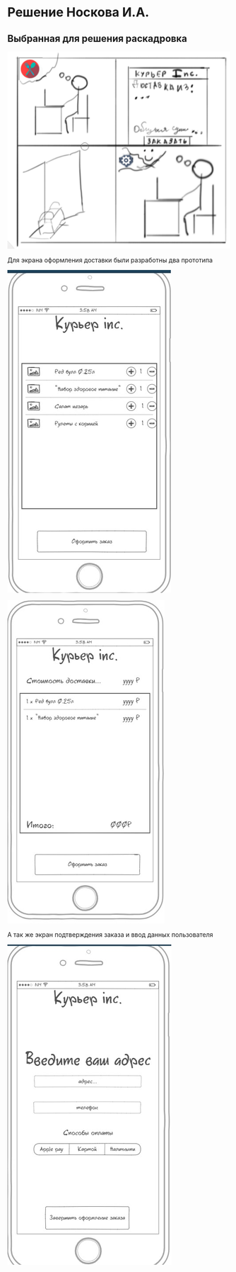 # Решение Носкова И.А.
## Выбранная для решения раскадровка
![](pic1.png)

Для экрана оформления доставки были разработны два прототипа

![](phone1.jpg)

 ![](phone3.jpg) 
 
А так же экран подтверждения заказа и ввод данных пользователя

![](phone2.jpg)